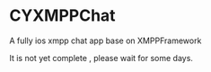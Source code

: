 CYXMPPChat
==========

A fully ios xmpp chat app base on XMPPFramework

It is not yet complete , please wait for some days.
